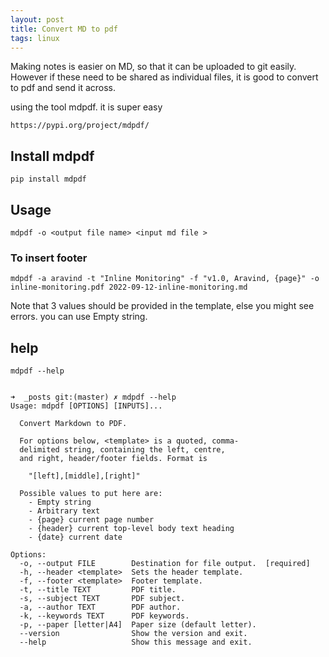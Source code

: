 ```yaml
---
layout: post
title: Convert MD to pdf  
tags: linux
---
```


Making notes is easier on MD, so that it can be uploaded to git easily. However if these need to be shared as individual files, it is good to convert to pdf and send it across. 

using the tool mdpdf. it is super easy

```
https://pypi.org/project/mdpdf/
```
## Install mdpdf
```
pip install mdpdf
```

## Usage
```
mdpdf -o <output file name> <input md file > 
```
### To insert footer
```
mdpdf -a aravind -t "Inline Monitoring" -f "v1.0, Aravind, {page}" -o inline-monitoring.pdf 2022-09-12-inline-monitoring.md
```
Note that 3 values should be provided in the template, else you might see errors. you can use Empty string.


## help
```
mdpdf --help


➜  _posts git:(master) ✗ mdpdf --help
Usage: mdpdf [OPTIONS] [INPUTS]...

  Convert Markdown to PDF.

  For options below, <template> is a quoted, comma-
  delimited string, containing the left, centre,
  and right, header/footer fields. Format is

    "[left],[middle],[right]"

  Possible values to put here are:
    - Empty string
    - Arbitrary text
    - {page} current page number
    - {header} current top-level body text heading
    - {date} current date

Options:
  -o, --output FILE        Destination for file output.  [required]
  -h, --header <template>  Sets the header template.
  -f, --footer <template>  Footer template.
  -t, --title TEXT         PDF title.
  -s, --subject TEXT       PDF subject.
  -a, --author TEXT        PDF author.
  -k, --keywords TEXT      PDF keywords.
  -p, --paper [letter|A4]  Paper size (default letter).
  --version                Show the version and exit.
  --help                   Show this message and exit.
```


